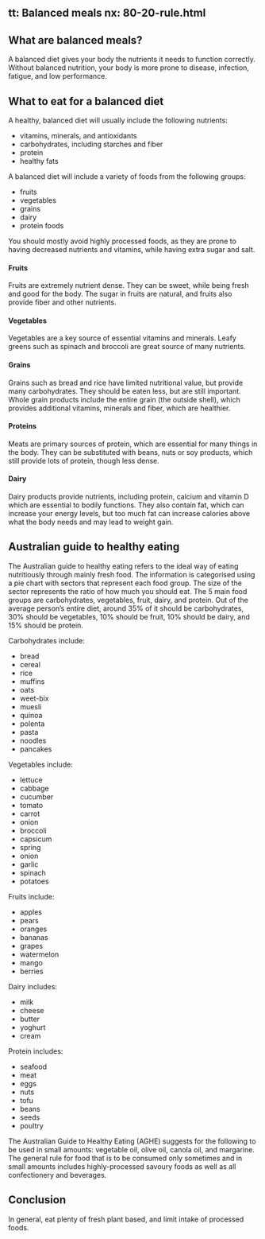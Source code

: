 tt: Balanced meals
nx: 80-20-rule.html
---

## What are balanced meals?

A balanced diet gives your body the nutrients it needs to function correctly. Without balanced nutrition, your body is more prone to disease, infection, fatigue, and low performance.

## What to eat for a balanced diet

A healthy, balanced diet will usually include the following nutrients:

 - vitamins, minerals, and antioxidants
 - carbohydrates, including starches and fiber
 - protein
 - healthy fats

A balanced diet will include a variety of foods from the following groups:

 - fruits
 - vegetables
 - grains
 - dairy
 - protein foods

You should mostly avoid highly processed foods, as they are prone to having decreased nutrients and vitamins, while having extra sugar and salt.

#### Fruits
Fruits are extremely nutrient dense. They can be sweet, while being fresh and good for the body. The sugar in fruits are natural, and fruits also provide fiber and other nutrients.

#### Vegetables
Vegetables are a key source of essential vitamins and minerals. Leafy greens such as spinach and broccoli are great source of many nutrients.

#### Grains
Grains such as bread and rice have limited nutritional value, but provide many carbohydrates. They should be eaten less, but are still important. Whole grain products include the entire grain (the outside shell), which provides additional vitamins, minerals and fiber, which are healthier.

#### Proteins
Meats are primary sources of protein, which are essential for many things in the body. They can be substituted with beans, nuts or soy products, which still provide lots of protein, though less dense.

#### Dairy
Dairy products provide nutrients, including protein, calcium and vitamin D which are essential to bodily functions. They also contain fat, which can increase your energy levels, but too much fat can increase calories above what the body needs and may lead to weight gain.

## Australian guide to healthy eating
The Australian guide to healthy eating refers to the ideal way of eating nutritiously through mainly fresh food. The information is categorised using a pie chart with sectors that represent each food group. The size of the sector represents the ratio of how much you should eat. The 5 main food groups are carbohydrates, vegetables, fruit, dairy, and protein. Out of the average person’s entire diet, around 35% of it should be carbohydrates, 30% should be vegetables, 10% should be fruit, 10% should be dairy, and 15% should be protein.

Carbohydrates include:

 - bread
 - cereal
 - rice
 - muffins
 - oats
 - weet-bix
 - muesli
 - quinoa
 - polenta
 - pasta
 - noodles
 - pancakes


Vegetables include:

 - lettuce
 - cabbage
 - cucumber
 - tomato
 - carrot
 - onion
 - broccoli
 - capsicum
 - spring
 - onion
 - garlic
 - spinach
 - potatoes


Fruits include:

 - apples
 - pears
 - oranges
 - bananas
 - grapes
 - watermelon
 - mango
 - berries


Dairy includes:

 - milk
 - cheese
 - butter
 - yoghurt
 - cream


Protein includes:

 - seafood
 - meat
 - eggs
 - nuts
 - tofu
 - beans
 - seeds
 - poultry


The Australian Guide to Healthy Eating (AGHE) suggests for the following to be used in small amounts: vegetable oil, olive oil, canola oil, and margarine. The general rule for food that is to be consumed only sometimes and in small amounts includes highly-processed savoury foods as well as all confectionery and beverages.

## Conclusion
In general, eat plenty of fresh plant based, and limit intake of processed foods.

